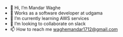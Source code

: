 - 👋 Hi, I’m Mandar Waghe
- 👀 Works as a software developer at udgama
- 🌱 I’m currently learning AWS services
- 💞️ I’m looking to collaborate on slack
- 📫 How to reach me waghemandar1712@gmail.com

<!---
mvcman/mvcman is a ✨ special ✨ repository because its `README.md` (this file) appears on your GitHub profile.
You can click the Preview link to take a look at your changes.
--->
